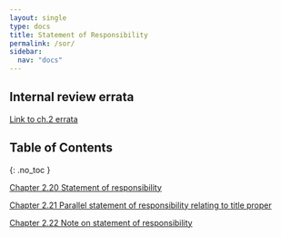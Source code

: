 ```yaml
---
layout: single
type: docs
title: Statement of Responsibility
permalink: /sor/
sidebar:
  nav: "docs"
---
```


## Internal review errata

[Link to ch.2 errata](https://docs.google.com/document/d/1EIUzwP4vZYQVog9SmPqjvr3qqmYzTni4lyz58kmVp7c/edit)

## Table of Contents
{: .no_toc }

[Chapter 2.20 Statement of responsibility](/DCRMR/sor/Statement-of-responsibility/)

[Chapter 2.21 Parallel statement of responsibility relating to title proper](/DCRMR/sor/Parallel-statement-of-responsibility-relating-to-title-proper/)

[Chapter 2.22 Note on statement of responsibility](/DCRMR/sor/Note-on-statement-of-responsibility/)